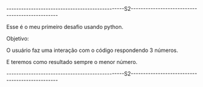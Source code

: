 ------------------------------------------------S2------------------------------------------------

Esse é o meu primeiro desafio usando python.

Objetivo: 

O usuário faz uma interação com o código respondendo 3 números. 

E teremos como resultado sempre o menor número.

------------------------------------------------S2------------------------------------------------
